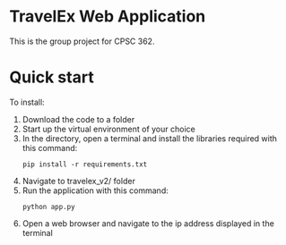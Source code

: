 # TravelEx Web Application

This is the group project for CPSC 362.

# Quick start

To install:

1. Download the code to a folder 
2. Start up the virtual environment of your choice
3. In the directory, open a terminal and install the libraries required with this command: 
    ```
    pip install -r requirements.txt
    ```
4. Navigate to travelex_v2/ folder
5. Run the application with this command:
    ```
    python app.py
    ```
6. Open a web browser and navigate to the ip address displayed in the terminal
